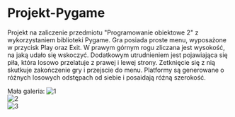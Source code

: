 # Projekt-Pygame
Projekt na zaliczenie przedmiotu "Programowanie obiektowe 2" z wykorzystaniem biblioteki Pygame. 
Gra posiada proste menu, wyposażone w przycisk Play oraz Exit. W prawym górnym rogu zliczana jest wysokość, na jaką udało się wskoczyć. Dodatkowym utrudnieniem jest pojawiająca się piła, która 
losowo przelatuje z prawej i lewej strony. Zetknięcie się z nią skutkuje zakończenie gry i przejscie do menu. Platformy są generowane o różnych losowych odstępach od siebie i posaidają różną szerokość.

Mała galeria:<btr>
![1](./images/1.PNG)<br>
![2](./images/2.PNG)<br>
![3](./images/3.PNG)<br>
